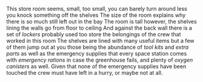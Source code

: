 This store room seems, small, too small, you can barely turn around less you knock something off the shelves
The size of the room explains why there is so much still left out in the bay
The room is tall however, the shelves lining the walls go from floor to ceiling
And against the back wall there is a set of *lockers* probably used too store the belongings of the crew that worked in this room
The shelves are lined with many useful items but a few of them jump out at you
those being the abundance of *tool kits* and *extra parts* as well as the emergency supplies that every space station comes with
*emergency rations* in case the greenhouse fails, and plenty of *oxygen canisters* as well.
Given that none of the emergency supplies have been touched the crew must have left in a hurry, or maybe not at all.